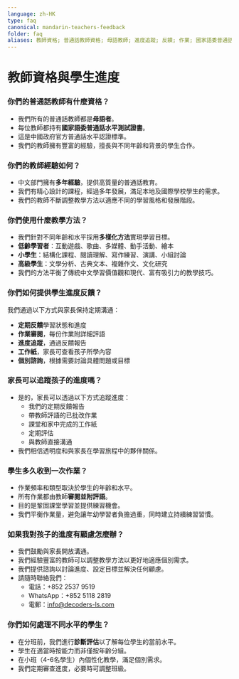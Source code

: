 ```yaml
---
language: zh-HK
type: faq
canonical: mandarin-teachers-feedback
folder: faq
aliases: 教師資格; 普通話教師資格; 母語教師; 進度追蹤; 反饋; 作業; 國家語委普通話水平測試證書; 教學方法; 家長反饋
---
```

# 教師資格與學生進度

### 你們的普通話教師有什麼資格？
- 我們所有的普通話教師都是**母語者**。
- 每位教師都持有**國家語委普通話水平測試證書**。
- 這是中國政府官方普通話水平認證標準。
- 我們的教師擁有豐富的經驗，擅長與不同年齡和背景的學生合作。

### 你們的教師經驗如何？
- 中文部門擁有**多年經驗**，提供高質量的普通話教育。
- 我們有精心設計的課程，經過多年發展，滿足本地及國際學校學生的需求。
- 我們的教師不斷調整教學方法以適應不同的學習風格和發展階段。

### 你們使用什麼教學方法？
- 我們針對不同年齡和水平採用**多樣化方法**實現學習目標。
- **低齡學習者**：互動遊戲、歌曲、多媒體、動手活動、繪本
- **小學生**：結構化課程、閱讀理解、寫作練習、演講、小組討論
- **高級學生**：文學分析、古典文本、複雜作文、文化研究
- 我們的方法平衡了傳統中文學習價值觀和現代、富有吸引力的教學技巧。

### 你們如何提供學生進度反饋？
我們通過以下方式與家長保持定期溝通：
- **定期反饋**學習狀態和進度
- **作業審閱**，每份作業附詳細評語
- **進度追蹤**，通過反饋報告
- **工作紙**，家長可查看孩子所學內容
- **個別諮詢**，根據需要討論具體問題或目標

### 家長可以追蹤孩子的進度嗎？
- 是的，家長可以透過以下方式追蹤進度：
  - 我們的定期反饋報告
  - 帶教師評語的已批改作業
  - 課堂和家中完成的工作紙
  - 定期評估
  - 與教師直接溝通
- 我們相信透明度和與家長在學習旅程中的夥伴關係。

### 學生多久收到一次作業？
- 作業頻率和類型取決於學生的年齡和水平。
- 所有作業都由教師**審閱並附評語**。
- 目的是鞏固課堂學習並提供練習機會。
- 我們平衡作業量，避免讓年幼學習者負擔過重，同時建立持續練習習慣。

### 如果我對孩子的進度有顧慮怎麼辦？
- 我們鼓勵與家長開放溝通。
- 我們經驗豐富的教師可以調整教學方法以更好地適應個別需求。
- 我們提供諮詢以討論進度、設定目標並解決任何顧慮。
- 請隨時聯絡我們：
  - 電話：+852 2537 9519
  - WhatsApp：+852 5118 2819
  - 電郵：info@decoders-ls.com

### 你們如何處理不同水平的學生？
- 在分班前，我們進行**診斷評估**以了解每位學生的當前水平。
- 學生在適當時按能力而非僅按年齡分組。
- 在小班（4-6名學生）內個性化教學，滿足個別需求。
- 我們定期審查進度，必要時可調整班級。
